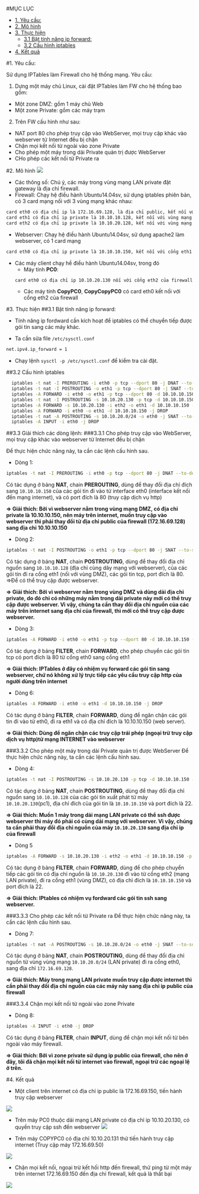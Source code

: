 #MỤC LỤC
- [1. Yêu cầu:](#yeucau)
- [2. Mô hình](#mohinh)
- [3. Thực hiện](#thuchien)
  - [3.1 Bật tính năng ip forward:](#ipforward)
  - [3.2 Cấu hình iptables](#cauhinh)
- [4. Kết quả](#ketqua)


<a name="yeucau"></a>
#1. Yêu cầu:

Sử dụng IPTables làm Firewall cho hệ thống mạng. Yêu cầu:

1. Dựng một máy chủ Linux, cài đặt IPTables làm FW cho hệ thống bao gồm:
  - Một zone DMZ: gồm 1 máy chủ Web
  - Một zone Private: gồm các máy trạm

2. Trên FW cấu hình như sau:
  - NAT port 80 cho phép truy cập vào WebServer, mọi truy cập khác vào webserver từ Internet đều bị chặn
  - Chặn mọi kết nối từ ngoài vào zone Private
  - Cho phép một máy trong dải Private quản trị được WebServer
  - CHo phép các kết nối từ Private ra

<a name="mohinh"></a>
#2. Mô hình
![](http://image.prntscr.com/image/9fe6f0f152644db48cc7fded8c32edd9.png)

- Các thông số: Chú ý, các máy trong vùng mạng LAN private đặt gateway là địa chỉ firewall.
- Firewall: Chạy hệ điều hành Ubuntu14.04sv, sử dụng iptables phiên bản, có 3 card mạng nối với 3 vùng mạng khác nhau:
```sh
card eth0 có địa chỉ ip là 172.16.69.128, là địa chỉ public, kết nối với nhà cung cấp dịch vụ INTERNET
card eth1 có địa chỉ ip private là 10.10.10.128, kết nối với vùng mạng DMZ (Webserver)
card eth2 có địa chỉ ip private là 10.10.20.128, kết nối với vùng mạng LAN private.
```
- Webserver: Chạy hệ điều hành Ubuntu14.04sv, sử dụng apache2 làm webserver, có 1 card mạng
```sh
card eth0 có địa chỉ ip private là 10.10.10.150, kết nối với cổng eth1 của firewall
```
- Các máy client chạy hề điều hành Ubuntu14.04sv, trong đó
  - Máy tính **PC0**:
  ```sh
  card eth0 có địa chỉ ip 10.10.20.130 nối với cổng eth2 của firewall, PC0 có quyền truy cập ssh đến webserver
  ```
  - Các máy tính **CopyPC0**, **CopyCopyPC0** có card eth0 kết nối với cổng eth2 của firewall

<a name="thuchien"></a>
#3. Thực hiện
<a name="ipforward"></a>
##3.1 Bật tính năng ip forward:
- Tính năng ip fordward cần kích hoạt để iptables có thể chuyển tiếp được gói tin sang các máy khác.

- Ta cần sửa file `/etc/sysctl.conf`

```sh
net.ipv4.ip_forward = 1
```
- Chạy lệnh `sysctl -p /etc/sysctl.conf` để kiểm tra cài đặt.

<a name="cauhinh"></a>
##3.2 Cấu hình iptables

```sh
  iptables -t nat -I PREROUTING -i eth0 -p tcp --dport 80 -j DNAT --to-destination 10.10.10.150
  iptables -t nat -I POSTROUTING -o eth1 -p tcp --dport 80 -j SNAT --to-source 10.10.10.128
  iptables -A FORWARD -i eth0 -o eth1 -p tcp --dport 80 -d 10.10.10.150 -j ACCEPT
  iptables -t nat -I POSTROUTING -s 10.10.20.130 -p tcp -d 10.10.10.150 --dport 22 -j SNAT --to-source 10.10.10.128
  iptables -A FORWARD -s 10.10.20.130 -i eth2 -o eth1 -d 10.10.10.150 -p tcp --dport 22 -j ACCEPT
  iptables -A FORWARD -i eth0 -o eth1 -d 10.10.10.150 -j DROP
  iptables -t nat -A POSTROUTING -s 10.10.20.0/24 -o eth0 -j SNAT --to-source 172.16.69.128
  iptables -A INPUT -i eth0 -j DROP
```

##3.3 Giải thích các dòng lệnh:
###3.3.1 Cho phép truy cập vào WebServer, mọi truy cập khác vào webserver từ Internet đều bị chặn

Để thực hiện chức năng này, ta cần các lệnh cấu hình sau.
- Dòng 1:
```sh
iptables -t nat -I PREROUTING -i eth0 -p tcp --dport 80 -j DNAT --to-destination 10.10.10.150
```
Có tác dụng ở bảng **NAT**, chain **PREROUTING**, dùng để thay đổi địa chỉ đích sang `10.10.10.150` của các gói tin đi vào từ interface eth0 (interface kết nối đến mạng internet), và có port đích là 80 (truy cập dịch vụ http)

**=> Giải thích: Bởi vì webserver nằm trong vùng mạng DMZ, có địa chỉ private là 10.10.10.150, nên máy trên internet, muốn truy cập vào webserver thì phải thay đổi từ địa chỉ public của firewall (172.16.69.128) sang địa chỉ 10.10.10.150**

- Dòng 2:
```sh
iptables -t nat -I POSTROUTING -o eth1 -p tcp --dport 80 -j SNAT --to-source 10.10.10.128
```
Có tác dụng ở bảng **NAT**, chain **POSTROUTING**, dùng để thay đổi địa chỉ nguồn sang `10.10.10.128` (địa chỉ cùng dãy mạng với webserver), của các gói tin đi ra cổng eth1 (nối với vùng DMZ), các gói tin tcp, port đích là 80. =>Để có thể truy cập được webserver.

**=> Giải thích: Bởi vì webserver nằm trong vùng DMZ và dùng dải địa chỉ private, do đó chỉ có những máy nằm trong dải private này mới có thể truy cập được webserver. Vì vậy, chúng ta cần thay đổi địa chỉ nguồn của các máy trên internet sang địa chỉ của firewall, thì mới có thể truy cập được webserver.**
- Dòng 3:
```sh
iptables -A FORWARD -i eth0 -o eth1 -p tcp --dport 80 -d 10.10.10.150 -j ACCEPT
```
Có tác dụng ở bảng **FILTER**, chain **FORWARD**, cho phép chuyển các gói tin tcp có port đích là 80 từ cổng eth0 sang cổng eth1

**=> Giải thích: IPTables ở đây có nhiệm vụ forward các gói tin sang webserver, chứ nó không xử lý trực tiếp các yêu cầu truy cập http của người dùng trên internet**

- Dòng 6:
```sh
iptables -A FORWARD -i eth0 -o eth1 -d 10.10.10.150 -j DROP
```
Có tác dụng ở bảng **FILTER**, chain **FORWARD**, dùng để ngăn chặn các gói tin đi vào từ eth0, đi ra eth1 và có địa chỉ đích là 10.10.10.150 (web server).

**=> Giải thích: Dùng để ngăn chặn các truy cập trái phép (ngoại trừ truy cập dịch vụ http)từ mạng INTERNET vào webserver**

###3.3.2 Cho phép một máy trong dải Private quản trị được WebServer
Để thực hiện chức năng này, ta cần các lệnh cấu hình sau.

- Dòng 4:
```sh
iptables -t nat -I POSTROUTING -s 10.10.20.130 -p tcp -d 10.10.10.150 --dport 22 -j SNAT --to-source 10.10.10.128
```
Có tác dụng ở bảng **NAT**, chain **POSTROUTING**, dùng để thay đổi địa chỉ nguồn sang `10.10.10.128` của các gói tin xuất phát từ máy `10.10.20.130`(pc1), địa chỉ đích của gói tin là `10.10.10.150` và port đích là 22.

**=> Giải thích: Muốn 1 máy trong dải mạng LAN private có thể ssh được webserver thì máy đó phải có cùng dải mạng với webserver. Vì vậy, chúng ta cần phải thay đổi địa chỉ nguồn của máy `10.10.20.130` sang địa chỉ ip của firewall**

- Dòng 5
```sh
iptables -A FORWARD -s 10.10.20.130 -i eth2 -o eth1 -d 10.10.10.150 -p tcp --dport 22 -j ACCEPT
```
Có tác dụng ở bảng **FILTER**, chain **FORWARD**, dùng để cho phép chuyển tiếp các gói tin có địa chỉ nguồn là `10.10.20.130` đi vào từ cổng eth2 (mạng LAN private), đi ra cổng eth1 (vùng DMZ), có địa chỉ đích là `10.10.10.150` và port đích là 22.

**=> Giải thích: IPtables có nhiệm vụ fordward các gói tin ssh sang webserver.**


###3.3.3 Cho phép các kết nối từ Private ra
Để thực hiện chức năng này, ta cần các lệnh cấu hình sau.

- Dòng 7:
```sh
iptables -t nat -A POSTROUTING -s 10.10.20.0/24 -o eth0 -j SNAT --to-source 172.16.69.128
```
Có tác dụng ở bảng **NAT**, chain **POSTROUTING**, dùng để thay đổi địa chỉ nguồn từ vùng vùng mạng `10.10.20.0/24` (LAN private) đi ra cổng eth0, sang địa chỉ `172.16.69.128`.

**=> Giải thích: Máy trong mạng LAN private muốn truy cập được internet thì cần phải thay đổi địa chỉ nguồn của các máy này sang địa chỉ ip public của firewall**


###3.3.4 Chặn mọi kết nối từ ngoài vào zone Private
- Dòng 8:
```sh
iptables -A INPUT -i eth0 -j DROP
```
Có tác dụng ở bảng **FILTER**, chain **INPUT**, dùng để chặn mọi kết nối từ bên ngoài vào máy firewall.

**=> Giải thích: Bởi vì zone private sử dụng ip public của firewall, cho nên ở đây, tôi đã chặn mọi kết nối từ internet vào firewall, ngoại trừ các ngoại lệ ở trên.**

<a name="ketqua"></a>
#4. Kết quả

- Một client trên internet có địa chỉ ip public là 172.16.69.150, tiến hành truy cập webserver

![](http://image.prntscr.com/image/507cd7073c914bc6bef403acb7f75d32.png)

- Trên máy PC0 thuộc dải mạng LAN private có địa chỉ ip 10.10.20.130, có quyền truy cập ssh đến webserver
![](http://image.prntscr.com/image/baa3542a0b5644fea50fa96ade1150fa.png)

- Trên máy COPYPC0 có địa chỉ 10.10.20.131 thử tiến hành truy cập internet (Truy cập máy 172.16.69.50)

![](http://image.prntscr.com/image/011847fd5617476ea0962f37d39fe41b.png)

- Chặn mọi kết nối, ngoại trừ kết hối http đến firewall, thử ping từ một máy trên internet 172.16.69.150 đến địa chỉ firewall, kết quả là thất bại

![](http://image.prntscr.com/image/fe0c7c9d46ee48f3aafa411423f1c4a7.png)
